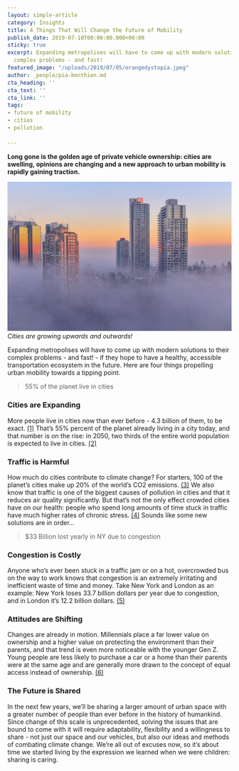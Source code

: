 ```yaml
---
layout: simple-article
category: Insights
title: 4 Things That Will Change the Future of Mobility
publish_date: 2019-07-10T00:00:00.000+00:00
sticky: true
excerpt: Expanding metropolises will have to come up with modern solutions to their
  complex problems - and fast!
featured_image: "/uploads/2019/07/05/orangedystopia.jpeg"
author: _people/pia-benthien.md
cta_heading: ''
cta_text: ''
cta_link: ''
tags:
- future of mobility
- cities
- pollution

---
```

**Long gone is the golden age of private vehicle ownership: cities are swelling, opinions are changing and a new approach to urban mobility is rapidly gaining traction.**

![Skyscrapers reach above the fog in a Canadian city](/uploads/2019/07/05/orangedystopia.jpeg "Cities are growing") _Cities are growing upwards and outwards!_

Expanding metropolises will have to come up with modern solutions to their complex problems - and fast! - if they hope to have a healthy, accessible transportation ecosystem in the future. Here are four things propelling urban mobility towards a tipping point.

> 55% of the planet live in cities

### Cities are Expanding

More people live in cities now than ever before - 4.3 billion of them, to be exact. [(1)](https://ourworldindata.org/urbanization) That’s 55% percent of the planet already living in a city today, and that number is on the rise: in 2050, two thirds of the entire world population is expected to live in cities. [(2)](https://www.cnbc.com/2018/05/17/two-thirds-of-global-population-will-live-in-cities-by-2050-un-says.html)

### Traffic is Harmful

How much do cities contribute to climate change? For starters, 100 of the planet’s cities make up 20% of the world’s CO2 emissions. [(3)](https://www.scientificamerican.com/article/heres-how-much-cities-contribute-to-the-worlds-carbon-footprint/ ) We also know that traffic is one of the biggest causes of pollution in cities and that it reduces air quality significantly. But that’s not the only effect crowded cities have on our health: people who spend long amounts of time stuck in traffic have much higher rates of chronic stress. [(4)](https://www.ajpmonline.org/article/S0749-3797(12)00167-5/pdf ) Sounds like some new solutions are in order…

> $33 Billion lost yearly in NY due to congestion

### Congestion is Costly

Anyone who’s ever been stuck in a traffic jam or on a hot, overcrowded bus on the way to work knows that congestion is an extremely irritating and inefficient waste of time and money. Take New York and London as an example: New York loses 33.7 billion dollars per year due to congestion, and in London it’s 12.2 billion dollars. [(5)](https://www.economist.com/graphic-detail/2018/02/28/the-hidden-cost-of-congestion)

### Attitudes are Shifting

Changes are already in motion. Millennials place a far lower value on ownership and a higher value on protecting the environment than their parents, and that trend is even more noticeable with the younger Gen Z. Young people are less likely to purchase a car or a home than their parents were at the same age and are generally more drawn to the concept of equal access instead of ownership. [(6)](https://www.goldmansachs.com/insights/archive/millennials)

### The Future is Shared

In the next few years, we’ll be sharing a larger amount of urban space with a greater number of people than ever before in the history of humankind. Since change of this scale is unprecedented, solving the issues that are bound to come with it will require adaptability, flexibility and a willingness to share - not just our space and our vehicles, but also our ideas and methods of combating climate change. We’re all out of excuses now, so it’s about time we started living by the expression we learned when we were children: sharing is caring.